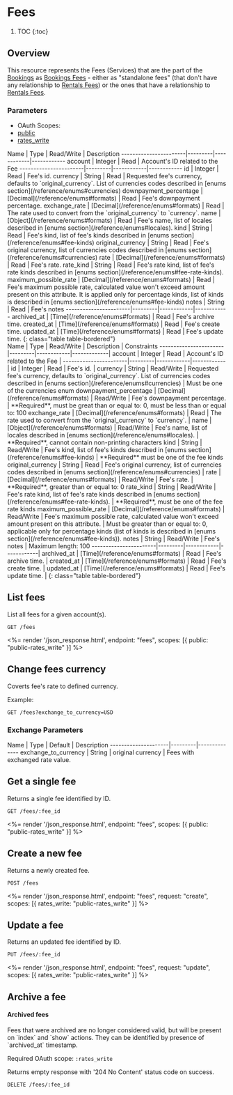 # Fees

1. TOC
{:toc}

## Overview

This resource represents the Fees (Services) that are the part of the [Bookings](/reference/endpoints/bookings/) as [Bookings Fees](/reference/endpoints/bookings_fees/) - either as "standalone fees" (that don't have any relationship to [Rentals Fees](/reference/endpoints/rentals_fees/)) or the ones that have a relationship to [Rentals Fees](/reference/endpoints/rentals_fees/).

### Parameters
<ul class="nav nav-pills" role="tablist">
  <li class="disabled"><a>OAuth Scopes:</a></li>
  <li class="active"><a href="#public" role="tab" data-toggle="pill">public</a></li>
  <li><a href="#rates_write" role="tab" data-toggle="pill">rates_write</a></li>
</ul>
<div class="tab-content" markdown="1">
  <div class="tab-pane active" id="public" markdown="1">
Name                   | Type    | Read/Write | Description
-----------------------|---------|------------|------------
account                | Integer | Read       | Account's ID related to the Fee
-----------------------|---------|------------|------------
id                     | Integer | Read       | Fee's id.
currency               | String  | Read       | Requested fee's currency, defaults to `original_currency`. List of currencies codes described in [enums section](/reference/enums#currencies)
downpayment_percentage | [Decimal](/reference/enums#formats) | Read       | Fee's downpayment percentage.
exchange_rate          | [Decimal](/reference/enums#formats) | Read       | The rate used to convert from the `original_currency` to `currency`.
name                   | [Object](/reference/enums#formats)   | Read       | Fee's name, list of locales described in [enums section](/reference/enums#locales).
kind                   | String  | Read       | Fee's kind, list of fee's kinds described in [enums section](/reference/enums#fee-kinds)
original_currency      | String  | Read       | Fee's original currency, list of currencies codes described in [enums section](/reference/enums#currencies)
rate                   | [Decimal](/reference/enums#formats)  | Read       | Fee's rate.
rate_kind              | String  | Read       | Fee's rate kind, list of fee's rate kinds described in [enums section](/reference/enums#fee-rate-kinds).
maximum_possible_rate  | [Decimal](/reference/enums#formats) | Read       | Fee's maximum possible rate, calculated value won't exceed amount present on this attribute. It is applied only for percentage kinds, list of kinds is described in [enums section](/reference/enums#fee-kinds)
notes                  | String  | Read       | Fee's notes
-----------------------|---------|------------|------------
archived_at            | [Time](/reference/enums#formats) | Read         | Fee's archive time.
created_at             | [Time](/reference/enums#formats) | Read         | Fee's create time.
updated_at             | [Time](/reference/enums#formats) | Read         | Fee's update time.
{: class="table table-bordered"}
  </div>
  <div class="tab-pane" id="rates_write" markdown="1">
Name                   | Type    | Read/Write | Description | Constraints
-----------------------|---------|------------|-------------|
account                | Integer | Read       | Account's ID related to the Fee |
-----------------------|---------|------------|------------|
id                     | Integer | Read       | Fee's id. |
currency               | String  | Read/Write | Requested fee's currency, defaults to `original_currency`. List of currencies codes described in [enums section](/reference/enums#currencies) | Must be one of the currencies enum
downpayment_percentage | [Decimal](/reference/enums#formats) | Read/Write |  Fee's downpayment percentage. | **Required**, must be great than or equal to: 0, must be less than or equal to: 100
exchange_rate          | [Decimal](/reference/enums#formats) | Read       | The rate used to convert from the `original_currency` to `currency`. |
name                   | [Object](/reference/enums#formats)   | Read/Write | Fee's name, list of locales described in [enums section](/reference/enums#locales). | **Required**, cannot contain non-printing characters
kind                   | String  | Read/Write | Fee's kind, list of fee's kinds described in [enums section](/reference/enums#fee-kinds) | **Required** must be one of the fee kinds
original_currency      | String  | Read       | Fee's original currency, list of currencies codes described in [enums section](/reference/enums#currencies) |
rate                   | [Decimal](/reference/enums#formats)  | Read/Write | Fee's rate. | **Required**, greater than or equal to: 0
rate_kind              | String  | Read/Write |  Fee's rate kind, list of fee's rate kinds described in [enums section](/reference/enums#fee-rate-kinds). | **Required**, must be one of the fee rate kinds
maximum_possible_rate  | [Decimal](/reference/enums#formats) | Read/Write | Fee's maximum possible rate, calculated value won't exceed amount present on this attribute. | Must be greater than or equal to: 0, applicable only for percentage kinds (list of kinds is described in [enums section](/reference/enums#fee-kinds)).
notes                  | String  | Read/Write       | Fee's notes | Maximum length: 100
-----------------------|---------|------------|------------|
archived_at            | [Time](/reference/enums#formats) | Read         | Fee's archive time. |
created_at             | [Time](/reference/enums#formats) | Read         | Fee's create time. |
updated_at             | [Time](/reference/enums#formats) | Read         | Fee's update time. |
{: class="table table-bordered"}
  </div>
</div>

## List fees

List all fees for a given account(s).

~~~
GET /fees
~~~

<%= render '/json_response.html', endpoint: "fees", scopes: [{ public: "public-rates_write" }] %>

## Change fees currency

Coverts fee's rate to defined currency.

Example:

~~~
GET /fees?exchange_to_currency=USD
~~~

### Exchange Parameters

Name                 | Type    | Default | Description
---------------------|---------|--------------
exchange_to_currency | String  | original currency | Fees with exchanged rate value.

## Get a single fee

Returns a single fee identified by ID.

~~~
GET /fees/:fee_id
~~~

<%= render '/json_response.html', endpoint: "fees", scopes: [{ public: "public-rates_write" }] %>

## Create a new fee

Returns a newly created fee.

~~~
POST /fees
~~~

<%= render '/json_response.html', endpoint: "fees", request: "create",
  scopes: [{ rates_write: "public-rates_write" }] %>

## Update a fee

Returns an updated fee identified by ID.

~~~
PUT /fees/:fee_id
~~~

<%= render '/json_response.html', endpoint: "fees", request: "update",
  scopes: [{ rates_write: "public-rates_write" }] %>

## Archive a fee

<div class="callout callout-info" markdown="1">
  <h4>Archived fees</h4>
  Fees that were archived are no longer considered valid, but will be present on `index` and `show` actions.
  They can be identified by presence of `archived_at` timestamp.
</div>

Required OAuth scope: `:rates_write`

Returns empty response with '204 No Content' status code on success.

~~~~~~
DELETE /fees/:fee_id
~~~~~~
